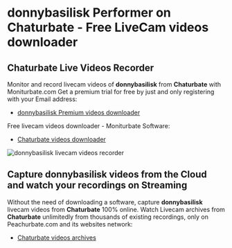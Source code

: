 # donnybasilisk Performer on Chaturbate - Free LiveCam videos downloader

## Chaturbate Live Videos Recorder

Monitor and record livecam videos of **donnybasilisk** from **Chaturbate** with Moniturbate.com
Get a premium trial for free by just and only registering with your Email address:
* [donnybasilisk Premium videos downloader](https://moniturbate.com/request-demo-licence-key.html)

Free livecam videos downloader - Moniturbate Software:
* [Chaturbate videos downloader](https://moniturbate.com/moniturbate-download-software.html)

![donnybasilisk livecam videos recorder](https://peachurnet.com/templates/moniturbate-software.png)


## Capture donnybasilisk videos from the Cloud and watch your recordings on Streaming

Without the need of downloading a software, capture **donnybasilisk** livecam videos from **Chaturbate** 100% online.
Watch Livecam archives from **Chaturbate** unlimitedly from thousands of existing recordings, only on Peachurbate.com and its websites network:
* [Chaturbate videos archives](https://peachurnet.com/)